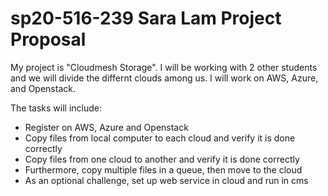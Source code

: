 # sp20-516-239 Sara Lam Project Proposal

My project is "Cloudmesh Storage".  I will be working with 2 other students and we will divide the differnt clouds among us.  I will work on AWS, Azure, and Openstack.

The tasks will include:

* Register on AWS, Azure and Openstack
* Copy files from local computer to each cloud and verify it is done correctly
* Copy files from one cloud to another and verify it is done correctly
* Furthermore, copy multiple files in a queue, then move to the cloud
* As an optional challenge, set up web service in cloud and run in cms
